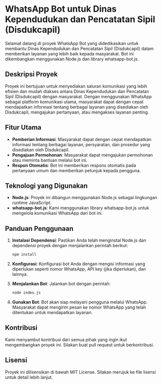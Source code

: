# WhatsApp Bot untuk Dinas Kependudukan dan Pencatatan Sipil (Disdukcapil)

Selamat datang di proyek WhatsApp Bot yang didedikasikan untuk membantu Dinas Kependudukan dan Pencatatan Sipil (Disdukcapil) dalam memberikan layanan yang lebih baik kepada masyarakat. Bot ini dikembangkan menggunakan Node.js dan library whatsapp-bot.js.

## Deskripsi Proyek

Proyek ini bertujuan untuk menyediakan saluran komunikasi yang lebih efisien dan mudah diakses antara Dinas Kependudukan dan Pencatatan Sipil (Disdukcapil) dengan masyarakat. Dengan menggunakan WhatsApp sebagai platform komunikasi utama, masyarakat dapat dengan cepat mendapatkan informasi tentang berbagai layanan yang disediakan oleh Disdukcapil, mengajukan pertanyaan, atau mengakses layanan penting.

## Fitur Utama

- **Pemberian Informasi**: Masyarakat dapat dengan cepat mendapatkan informasi tentang berbagai layanan, persyaratan, dan prosedur yang disediakan oleh Disdukcapil.
- **Pengajuan Permohonan**: Masyarakat dapat mengajukan permohonan atau meminta bantuan melalui bot ini.
- **Respon Otomatis**: Bot ini memberikan respons otomatis pada pertanyaan umum dan memberikan petunjuk kepada pengguna.

## Teknologi yang Digunakan

- **Node.js**: Proyek ini dibangun menggunakan Node.js sebagai lingkungan runtime JavaScript.
- **whatsapp-bot.js**: Kami menggunakan library whatsapp-bot.js untuk mengelola komunikasi WhatsApp dari bot ini.

## Panduan Penggunaan

1. **Instalasi Dependensi**: Pastikan Anda telah menginstal Node.js dan dependensi proyek dengan menjalankan perintah berikut:

   ```bash
   npm install
2. **Konfigurasi**: Konfigurasi bot Anda dengan mengisi informasi yang diperlukan seperti nomor WhatsApp, API key (jika diperlukan), dan lainnya.
3. **Menjalankan Bot**: Jalankan bot dengan perintah:

   ```bash
   node index.js
4. **Gunakan Bot**: Bot akan siap melayani pengguna melalui WhatsApp. Masyarakat dapat mengirim pesan ke nomor WhatsApp yang telah ditentukan untuk mendapatkan layanan.
   
## Kontribusi

Kami menyambut kontribusi dari semua pihak yang ingin ikut mengembangkan proyek ini. Silakan buat pull request untuk berkontribusi.

## Lisensi

Proyek ini dilisensikan di bawah MIT License. Silakan merujuk ke file lisensi untuk detail lebih lanjut.
   
